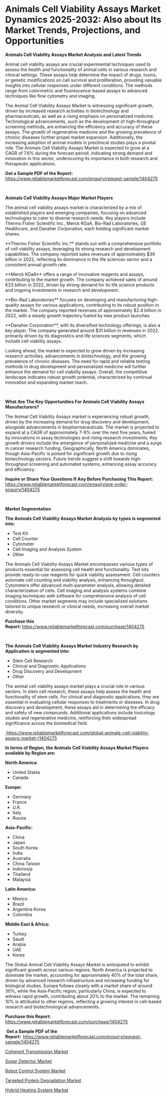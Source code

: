 <p><h1>Animals Cell Viability Assays Market Dynamics 2025-2032: Also about Its Market Trends, Projections, and Opportunities</h1></p><p><strong>Animals Cell Viability Assays Market Analysis and Latest Trends</strong></p>
<p><p>Animal cell viability assays are crucial experimental techniques used to assess the health and functionality of animal cells in various research and clinical settings. These assays help determine the impact of drugs, toxins, or genetic modifications on cell survival and proliferation, providing valuable insights into cellular responses under different conditions. The methods range from colorimetric and fluorescence-based assays to advanced techniques like flow cytometry and imaging.</p><p>The Animal Cell Viability Assays Market is witnessing significant growth, driven by increased research activities in biotechnology and pharmaceuticals, as well as a rising emphasis on personalized medicine. Technological advancements, such as the development of high-throughput screening methods, are enhancing the efficiency and accuracy of these assays. The growth of regenerative medicine and the growing prevalence of chronic diseases further propel market expansion. Additionally, the increasing adoption of animal models in preclinical studies plays a pivotal role. The Animals Cell Viability Assays Market is expected to grow at a CAGR of 7.6% during the forecast period, indicating strong demand and innovation in this sector, underscoring its importance in both research and therapeutic applications.</p></p>
<p><strong>Get a Sample PDF of the Report:&nbsp;</strong> <a href="https://www.reliablemarketforecast.com/enquiry/request-sample/1404275?utm_campaign=2516&utm_medium=2&utm_source=Github&utm_content=ia&utm_term=28032025&utm_id=animals-cell-viability-assays">https://www.reliablemarketforecast.com/enquiry/request-sample/1404275</a></p>
<p>&nbsp;</p>
<p><strong>Animals Cell Viability Assays Major Market Players</strong></p>
<p><p>The animal cell viability assays market is characterized by a mix of established players and emerging companies, focusing on advanced technologies to cater to diverse research needs. Key players include Thermo Fisher Scientific Inc., Merck KGaA, Bio-Rad Laboratories, GE Healthcare, and Danaher Corporation, each holding significant market shares.</p><p>**Thermo Fisher Scientific Inc.** stands out with a comprehensive portfolio of cell viability assays, leveraging its strong research and development capabilities. The company reported sales revenues of approximately $39 billion in 2022, reflecting its dominance in the life sciences sector and a consistent annual growth rate.</p><p>**Merck KGaA** offers a range of innovative reagents and assays, contributing to the market growth. The company achieved sales of around €23 billion in 2022, driven by strong demand for its life science products and ongoing investments in research and development.</p><p>**Bio-Rad Laboratories** focuses on developing and manufacturing high-quality assays for various applications, contributing to its robust position in the market. The company reported revenues of approximately $2.4 billion in 2022, with a steady growth trajectory fueled by new product launches.</p><p>**Danaher Corporation**, with its diversified technology offerings, is also a key player. The company generated around $31 billion in revenues in 2022, primarily driven by its diagnostics and life sciences segments, which include cell viability assays.</p><p>Looking ahead, the market is expected to grow driven by increasing research activities, advancements in biotechnology, and the growing prevalence of chronic diseases. The need for rapid and reliable testing methods in drug development and personalized medicine will further enhance the demand for cell viability assays. Overall, the competitive landscape indicates robust growth potential, characterized by continual innovation and expanding market reach.</p></p>
<p>&nbsp;</p>
<p><strong>What Are The Key Opportunities For Animals Cell Viability Assays Manufacturers?</strong></p>
<p><p>The Animal Cell Viability Assays market is experiencing robust growth, driven by the increasing demand for drug discovery and development, alongside advancements in biopharmaceuticals. The market is projected to expand at a CAGR of approximately 7-9% over the next five years, fueled by innovations in assay technologies and rising research investments. Key growth drivers include the emergence of personalized medicine and a surge in cancer research funding. Geographically, North America dominates, though Asia-Pacific is poised for significant growth due to rising biotechnology sectors. Future trends suggest a shift towards high-throughput screening and automated systems, enhancing assay accuracy and efficiency.</p></p>
<p><strong>Inquire or Share Your Questions If Any Before Purchasing This Report:</strong> <a href="https://www.reliablemarketforecast.com/enquiry/pre-order-enquiry/1404275?utm_campaign=2516&utm_medium=2&utm_source=Github&utm_content=ia&utm_term=28032025&utm_id=animals-cell-viability-assays">https://www.reliablemarketforecast.com/enquiry/pre-order-enquiry/1404275</a></p>
<p>&nbsp;</p>
<p><strong>Market Segmentation</strong></p>
<p><strong>The Animals Cell Viability Assays Market Analysis by types is segmented into:</strong></p>
<p><ul><li>Test Kit</li><li>Cell Counter</li><li>Cytometer</li><li>Cell Imaging and Analysis System</li><li>Other</li></ul></p>
<p><p>The Animals Cell Viability Assays Market encompasses various types of products essential for assessing cell health and functionality. Test kits provide ready-to-use reagents for quick viability assessment. Cell counters automate cell counting and viability analysis, enhancing throughput. Cytometers offer advanced multi-parameter analysis, allowing detailed characterization of cells. Cell imaging and analysis systems combine imaging techniques with software for comprehensive analysis of cell conditions. Other market segments may include specialized solutions tailored to unique research or clinical needs, increasing overall market diversity.</p></p>
<p><strong>Purchase this Report:&nbsp;</strong><a href="https://www.reliablemarketforecast.com/purchase/1404275?utm_campaign=2516&utm_medium=2&utm_source=Github&utm_content=ia&utm_term=28032025&utm_id=animals-cell-viability-assays">https://www.reliablemarketforecast.com/purchase/1404275</a></p>
<p>&nbsp;</p>
<p><strong>The Animals Cell Viability Assays Market Industry Research by Application is segmented into:</strong></p>
<p><ul><li>Stem Cell Research</li><li>Clinical and Diagnostic Applications</li><li>Drug Discovery and Development</li><li>Other</li></ul></p>
<p><p>The animal cell viability assays market plays a crucial role in various sectors. In stem cell research, these assays help assess the health and functionality of stem cells. For clinical and diagnostic applications, they are essential in evaluating cellular responses to treatments or diseases. In drug discovery and development, these assays aid in determining the efficacy and safety of new compounds. Additional applications include toxicology studies and regenerative medicine, reinforcing their widespread significance across the biomedical field.</p></p>
<p><a href="https://www.reliablemarketforecast.com/global-animals-cell-viability-assays-market-r1404275?utm_campaign=2516&utm_medium=2&utm_source=Github&utm_content=ia&utm_term=28032025&utm_id=animals-cell-viability-assays">&nbsp;https://www.reliablemarketforecast.com/global-animals-cell-viability-assays-market-r1404275</a></p>
<p><strong>In terms of Region, the Animals Cell Viability Assays Market Players available by Region are:</strong></p>
<p>
    <p> <strong> North America: </strong>
        <ul>
            <li>United States</li>
            <li>Canada</li>
        </ul>
        </p> 
    <p> <strong> Europe: </strong>
        <ul>
            <li>Germany</li>
            <li>France</li>
            <li>U.K.</li>
            <li>Italy</li>
            <li>Russia</li>
        </ul>
        </p> 
    <p> <strong> Asia-Pacific: </strong>
        <ul>
            <li>China</li>
            <li>Japan</li>
            <li>South Korea</li>
            <li>India</li>
            <li>Australia</li>
            <li>China Taiwan</li>
            <li>Indonesia</li>
            <li>Thailand</li>
            <li>Malaysia</li>
        </ul>
        </p> 
    <p> <strong> Latin America: </strong>
        <ul>
            <li>Mexico</li>
            <li>Brazil</li>
            <li>Argentina Korea</li>
            <li>Colombia</li>
        </ul>
        </p> 
    <p> <strong> Middle East & Africa: </strong>
        <ul>
            <li>Turkey</li>
            <li>Saudi</li>
            <li>Arabia</li>
            <li>UAE</li>
            <li>Korea</li>
        </ul>
    </p>
    </p>
<p><p>The Global Animal Cell Viability Assays Market is anticipated to exhibit significant growth across various regions. North America is projected to dominate the market, accounting for approximately 40% of the total share, driven by advanced research infrastructure and increasing funding for biological studies. Europe follows closely with a market share of around 30%, while the Asia-Pacific region, particularly China, is expected to witness rapid growth, contributing about 20% to the market. The remaining 10% is attributed to other regions, reflecting a growing interest in cell-based research and biotechnological advancements.</p></p>
<p><strong>Purchase this Report: </strong><a href="https://www.reliablemarketforecast.com/purchase/1404275?utm_campaign=2516&utm_medium=2&utm_source=Github&utm_content=ia&utm_term=28032025&utm_id=animals-cell-viability-assays">https://www.reliablemarketforecast.com/purchase/1404275</a></p>
<p>&nbsp;<strong>Get a Sample PDF of the Report:&nbsp;&nbsp;</strong><a href="https://www.reliablemarketforecast.com/enquiry/request-sample/1404275?utm_campaign=2516&utm_medium=2&utm_source=Github&utm_content=ia&utm_term=28032025&utm_id=animals-cell-viability-assays">https://www.reliablemarketforecast.com/enquiry/request-sample/1404275</a></p>
<p><strong></strong></p>
<p><p><a href="https://github.com/diosohusch6x/Market-Research-Report-List-1/blob/main/coherent-transmission-market.md?utm_campaign=2516&utm_medium=2&utm_source=Github&utm_content=ia&utm_term=28032025&utm_id=animals-cell-viability-assays">Coherent Transmission Market</a></p><p><a href="https://www.linkedin.com/pulse/detailed-analysis-sugar-detector-market-decision-making-2haxe?utm_campaign=2516&utm_medium=2&utm_source=Github&utm_content=ia&utm_term=28032025&utm_id=animals-cell-viability-assays">Sugar Detector Market</a></p><p><a href="https://www.linkedin.com/pulse/comprehensive-assessment-robot-control-system-markets-lx6ue?utm_campaign=2516&utm_medium=2&utm_source=Github&utm_content=ia&utm_term=28032025&utm_id=animals-cell-viability-assays">Robot Control System Market</a></p><p><a href="https://github.com/beberjuban9a/Market-Research-Report-List-1/blob/main/targeted-protein-degradation-market.md?utm_campaign=2516&utm_medium=2&utm_source=Github&utm_content=ia&utm_term=28032025&utm_id=animals-cell-viability-assays">Targeted Protein Degradation Market</a></p><p><a href="https://www.linkedin.com/pulse/hybrid-heating-system-market-size-analysis-2025-2032-projected-vwbte?utm_campaign=2516&utm_medium=2&utm_source=Github&utm_content=ia&utm_term=28032025&utm_id=animals-cell-viability-assays">Hybrid Heating System Market</a></p></p>